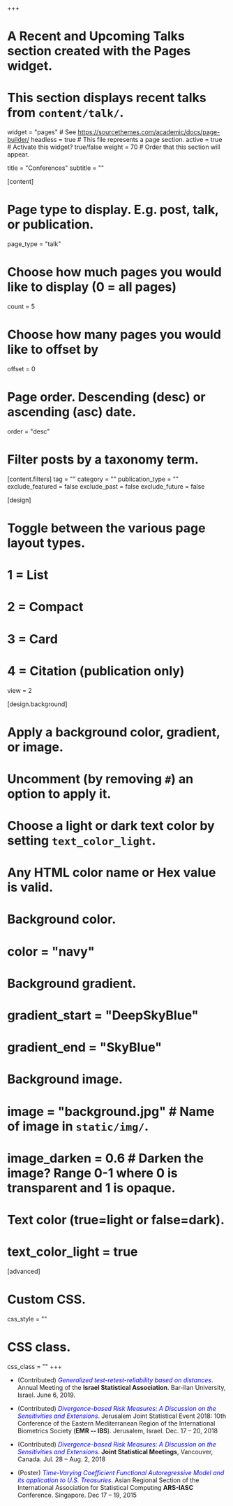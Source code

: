 +++
# A Recent and Upcoming Talks section created with the Pages widget.
# This section displays recent talks from `content/talk/`.

widget = "pages"  # See https://sourcethemes.com/academic/docs/page-builder/
headless = true  # This file represents a page section.
active = true  # Activate this widget? true/false
weight = 70  # Order that this section will appear.

title = "Conferences"
subtitle = ""

[content]
  # Page type to display. E.g. post, talk, or publication.
  page_type = "talk"
  
  # Choose how much pages you would like to display (0 = all pages)
  count = 5
  
  # Choose how many pages you would like to offset by
  offset = 0

  # Page order. Descending (desc) or ascending (asc) date.
  order = "desc"

  # Filter posts by a taxonomy term.
  [content.filters]
    tag = ""
    category = ""
    publication_type = ""
    exclude_featured = false
    exclude_past = false
    exclude_future = false
    
[design]
  # Toggle between the various page layout types.
  #   1 = List
  #   2 = Compact
  #   3 = Card
  #   4 = Citation (publication only)
  view = 2
  
[design.background]
  # Apply a background color, gradient, or image.
  #   Uncomment (by removing `#`) an option to apply it.
  #   Choose a light or dark text color by setting `text_color_light`.
  #   Any HTML color name or Hex value is valid.

  # Background color.
  # color = "navy"
  
  # Background gradient.
  # gradient_start = "DeepSkyBlue"
  # gradient_end = "SkyBlue"
  
  # Background image.
  # image = "background.jpg"  # Name of image in `static/img/`.
  # image_darken = 0.6  # Darken the image? Range 0-1 where 0 is transparent and 1 is opaque.

  # Text color (true=light or false=dark).
  # text_color_light = true  
  
[advanced]
 # Custom CSS. 
 css_style = ""
 
 # CSS class.
 css_class = ""
+++

- (Contributed) <span style="color:blue">*Generalized test-retest-reliability based on distances*</span>. Annual Meeting of the **Israel Statistical Association**. Bar-Ilan University, Israel. June 6, 2019.

- (Contributed) <span style="color:blue">*Divergence-based Risk Measures: A Discussion on the Sensitivities and Extensions*</span>. Jerusalem Joint Statistical Event 2018: 10th Conference of the Eastern Mediterranean Region of the International Biometrics Society (**EMR -- IBS**). Jerusalem, Israel. Dec. 17 – 20, 2018

- (Contributed) <span style="color:blue">*Divergence-based Risk Measures: A Discussion on the Sensitivities and Extensions*</span>. **Joint Statistical Meetings**, Vancouver, Canada. Jul. 28 – Aug. 2, 2018

- (Poster) <span style="color:blue">*Time-Varying Coefficient Functional Autoregressive Model and its application to U.S. Treasuries*</span>. Asian Regional Section of the International Association for Statistical Computing **ARS-IASC** Conference. Singapore. Dec 17 – 19, 2015
